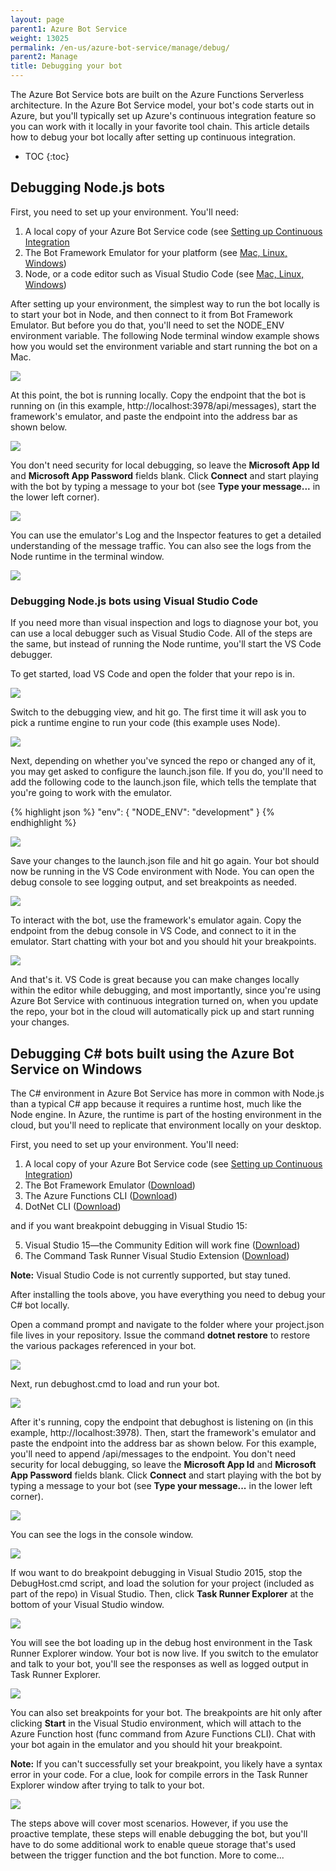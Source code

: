 ```yaml
---
layout: page
parent1: Azure Bot Service
weight: 13025
permalink: /en-us/azure-bot-service/manage/debug/
parent2: Manage
title: Debugging your bot
---
```


The Azure Bot Service bots are built on the Azure Functions Serverless architecture. In the Azure Bot Service model, your bot's code starts out in Azure, but you'll typically set up Azure's continuous integration feature so you can work with it locally in your favorite tool chain.  This article details how to debug your bot locally after setting up continuous integration.


* TOC
{:toc}

## Debugging Node.js bots 

First, you need to set up your environment.  You'll need:

1.  A local copy of your Azure Bot Service code (see [Setting up Continuous Integration](/en-us/azure-bot-service/manage/setting-up-continuous-integration/)
2.  The Bot Framework Emulator for your platform (see [Mac, Linux, Windows](https://docs.botframework.com/en-us/downloads/))
3.  Node, or a code editor such as Visual Studio Code (see [Mac, Linux, Windows](https://code.visualstudio.com))

After setting up your environment, the simplest way to run the bot locally is to start your bot in Node, and then
connect to it from Bot Framework Emulator. But before you do that, you'll need to set the NODE_ENV environment
variable. The following Node terminal window example shows how you would set the environment variable and start running the bot on a Mac.

[![](/en-us/images/azure-bots/mac-azureservice-debug-config.png)](/en-us/images/azure-bots/mac-azureservice-debug-config.png)

At this point, the bot is running locally. Copy the endpoint that the bot is running on (in this example, http://localhost:3978/api/messages), start the framework's emulator, and paste the endpoint into the address bar as shown below.

[![](/en-us/images/azure-bots/mac-azureservice-emulator-config.png)](/en-us/images/azure-bots/mac-azureservice-emulator-config.png)

You don't need security for local debugging, so leave the **Microsoft App Id** and **Microsoft App Password** fields blank. Click **Connect** and start playing with the bot by typing a message to your bot (see **Type your message...** in the lower left corner).

[![](/en-us/images/azure-bots/mac-azureservice-debug-emulator.png)](/en-us/images/azure-bots/mac-azureservice-debug-emulator.png)


You can use the emulator's Log and the Inspector features to get a detailed understanding of the message traffic. You can also see the logs from the Node runtime in the terminal window.

[![](/en-us/images/azure-bots/mac-azureservice-debug-logging.png)](/en-us/images/azure-bots/mac-azureservice-debug-logging.png)

### Debugging Node.js bots using Visual Studio Code

If you need more than visual inspection and logs to diagnose your bot, you can use a local debugger such as Visual Studio Code.  All of the steps are the same, but instead of running the Node runtime, you'll start the VS Code debugger.

To get started, load VS Code and open the folder that your repo is in.

[![](/en-us/images/azure-bots/mac-azureservice-debug-vs-config.png)](/en-us/images/azure-bots/mac-azureservice-debug-vs-config.png)

Switch to the debugging view, and hit go. The first time it will ask you to pick a runtime engine to run your code (this example uses Node).

[![](/en-us/images/azure-bots/mac-azureservice-debug-vsruntime.png)](/en-us/images/azure-bots/mac-azureservice-debug-vsruntime.png)

Next, depending on whether you've synced the repo or changed any of it, you may get asked to configure the launch.json file. If you do, you'll need to add the following code to the launch.json file, which tells the template that you're going to work with the emulator.

{% highlight json %}
"env": {
    "NODE\_ENV": "development"
}
{% endhighlight %}

[![](/en-us/images/azure-bots/mac-azureservice-debug-launchjson.png)](/en-us/images/azure-bots/mac-azureservice-debug-launchjson.png)

Save your changes to the launch.json file and hit go again. Your bot should now be running in the VS Code environment with Node. You can open the debug console to see logging output, and set breakpoints as needed.

[![](/en-us/images/azure-bots/mac-azureservice-debug-vsrunning.png)](/en-us/images/azure-bots/mac-azureservice-debug-vsrunning.png)

To interact with the bot, use the framework's emulator again. Copy the endpoint from the debug console in VS Code, and connect to it in the emulator. Start chatting with your bot and you should hit your breakpoints.

[![](/en-us/images/azure-bots/mac-azureservice-debug-vsbreakpoint.png)](/en-us/images/azure-bots/mac-azureservice-debug-vsbreakpoint.png)

And that's it. VS Code is great because you can make changes locally within the editor while debugging, and most importantly, since you're using Azure Bot Service with continuous integration turned on, when you update the repo, your bot in the cloud will
automatically pick up and start running your changes.

## Debugging C\# bots built using the Azure Bot Service on Windows

The C\# environment in Azure Bot Service has more in common with Node.js than a typical C\# app because it requires a runtime host, much like the Node engine. In Azure, the runtime is part of the hosting environment in the cloud,
but you'll need to replicate that environment locally on your desktop.  

First, you need to set up your environment.  You'll need:

1.  A local copy of your Azure Bot Service code (see [Setting up Continuous Integration](/en-us/azure-bot-service/manage/setting-up-continuous-integration/))
2.  The Bot Framework Emulator ([Download](https://docs.botframework.com/en-us/downloads/))
3.  The Azure Functions CLI ([Download](https://www.npmjs.com/package/azure-functions-cli))
4.  DotNet CLI ([Download](https://github.com/dotnet/cli))  
  
and if you want breakpoint debugging in Visual Studio 15:  
  
5.  Visual Studio 15&mdash;the Community Edition will work fine ([Download](https://www.visualstudio.com/downloads/))
6.  The Command Task Runner Visual Studio Extension ([Download](https://visualstudiogallery.msdn.microsoft.com/e6bf6a3d-7411-4494-8a1e-28c1a8c4ce99))

<div class="docs-text-note"><strong>Note:</strong> Visual Studio Code is not currently supported, but stay tuned.</div>

After installing the tools above, you have everything you need to debug your C\# bot locally.  

Open a command prompt and navigate to the folder where your project.json file lives in your repository. Issue the command **dotnet restore** to restore the various packages referenced in your bot.

[![](/en-us/images/azure-bots/csharp-azureservice-debug-envconfig.png)](/en-us/images/azure-bots/csharp-azureservice-debug-envconfig.png)

Next, run debughost.cmd to load and run your bot. 

[![](/en-us/images/azure-bots/csharp-azureservice-debug-debughost.png)](/en-us/images/azure-bots/csharp-azureservice-debug-debughost.png)

After it's running, copy the endpoint that debughost is listening on (in this example, http://localhost:3978). Then, start the framework's emulator and paste the endpoint into the address bar as shown below. For this example, you'll need to append /api/messages to the endpoint. You don't need security for local debugging, so leave the **Microsoft App Id** and **Microsoft App Password** fields blank. Click **Connect** and start playing with the bot by typing a message to your bot (see **Type your message...** in the lower left corner).

[![](/en-us/images/azure-bots/mac-azureservice-emulator-config.png)](/en-us/images/azure-bots/mac-azureservice-emulator-config.png)

You can see the logs in the console window.

[![](/en-us/images/azure-bots/csharp-azureservice-debug-debughostlogging.png)](/en-us/images/azure-bots/csharp-azureservice-debug-debughostlogging.png)

If wou want to do breakpoint debugging in Visual Studio 2015, stop the DebugHost.cmd script, and load the solution for your project (included as part of the repo) in Visual Studio. Then, click **Task Runner Explorer** at the bottom of your Visual Studio window.

[![](/en-us/images/azure-bots/csharp-azureservice-debug-vsopen.png)](/en-us/images/azure-bots/csharp-azureservice-debug-vsopen.png)

You will see the bot loading up in the debug host environment in the Task Runner Explorer window. Your bot is now live. If you switch to the emulator and talk to your bot, you'll see the responses as well as logged output in Task Runner Explorer.

[![](/en-us/images/azure-bots/csharp-azureservice-debug-logging.png)](/en-us/images/azure-bots/csharp-azureservice-debug-logging.png)

You can also set breakpoints for your bot. The breakpoints are hit only after clicking **Start** in the Visual Studio environment, which will attach to the Azure Function host (func command from Azure Functions CLI). Chat with your bot again in the emulator and you should hit your breakpoint.

<div class="docs-text-note"><strong>Note:</strong> If you can't successfully set your breakpoint, you likely have a syntax error in your code. For a clue, look for compile errors in the Task Runner Explorer window after trying to talk to your bot.</div>

[![](/en-us/images/azure-bots/csharp-azureservice-debug-breakpoint.png)](/en-us/images/azure-bots/csharp-azureservice-debug-breakpoint.png)

The steps above will cover most scenarios. However, if you use the proactive template, these steps will enable debugging the bot, but you'll have to do some additional work to enable queue storage that's used between the trigger function and the bot function. More to come...



